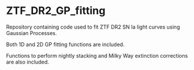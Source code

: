 # ZTF_DR2_GP_fitting
Repository containing code used to fit ZTF DR2 SN Ia light curves using Gaussian Processes.

Both 1D and 2D GP fitting functions are included.

Functions to perform nightly stacking and Milky Way extinction corrections are also included.
